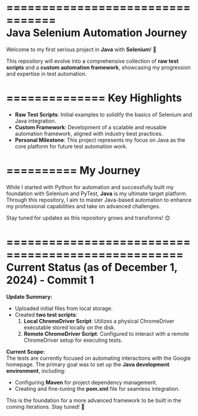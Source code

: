 =================================  
Java Selenium Automation Journey 
=================================

Welcome to my first serious project in **Java** with **Selenium**! 🚀  

This repository will evolve into a comprehensive collection of **raw test scripts** and a **custom automation framework**, showcasing my progression and expertise in test automation.

==============
Key Highlights
==============

- **Raw Test Scripts**: Initial examples to solidify the basics of Selenium and Java integration.
- **Custom Framework**: Development of a scalable and reusable automation framework, aligned with industry best practices.
- **Personal Milestone**: This project represents my focus on Java as the core platform for future test automation work.

==========
My Journey 
==========

While I started with Python for automation and successfully built my foundation with Selenium and PyTest, **Java** is my ultimate target platform. Through this repository, I aim to master Java-based automation to enhance my professional capabilities and take on advanced challenges.

Stay tuned for updates as this repository grows and transforms! 😊  

===================================================
Current Status (as of December 1, 2024) - Commit 1
===================================================

**Update Summary:**  
- Uploaded initial files from local storage.  
- Created **two test scripts**:  
  1. **Local ChromeDriver Script**: Utilizes a physical ChromeDriver executable stored locally on the disk.  
  2. **Remote ChromeDriver Script**: Configured to interact with a remote ChromeDriver setup for executing tests.  

**Current Scope:**  
The tests are currently focused on automating interactions with the Google homepage. The primary goal was to set up the **Java development environment**, including:  
- Configuring **Maven** for project dependency management.  
- Creating and fine-tuning the **pom.xml** file for seamless integration.

This is the foundation for a more advanced framework to be built in the coming iterations. Stay tuned! 🚀  

